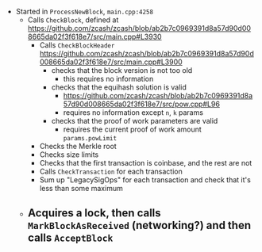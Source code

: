 - Started in `ProcessNewBlock`, `main.cpp:4258`
    - Calls `CheckBlock`, defined at  https://github.com/zcash/zcash/blob/ab2b7c0969391d8a57d90d008665da02f3f618e7/src/main.cpp#L3930
        - Calls `CheckBlockHeader` https://github.com/zcash/zcash/blob/ab2b7c0969391d8a57d90d008665da02f3f618e7/src/main.cpp#L3900
            - checks that the block version is not too old
                - this requires no information
            - checks that the equihash solution is valid
                - https://github.com/zcash/zcash/blob/ab2b7c0969391d8a57d90d008665da02f3f618e7/src/pow.cpp#L96
                - requires no information except `n`, `k` params
            - checks that the proof of work parameters are valid
                - requires the current proof of work amount `params.powLimit`
        - Checks the Merkle root
        - Checks size limits
        - Checks that the first transaction is coinbase, and the rest are not
        - Calls `CheckTransaction` for each transaction
        - Sum up "LegacySigOps" for each transaction and check that it's less than some maximum
    - Acquires a lock, then calls `MarkBlockAsReceived` (networking?) and then calls `AcceptBlock`
        - 
